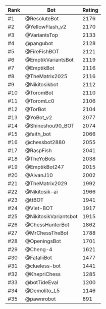 Rank|Bot|Rating
---|---|---
#1|@ResoluteBot|2176
#2|@YellowFlash_v2|2170
#3|@VariantsTop|2133
#4|@pangubot|2128
#5|@FireFishBOT|2121
#6|@EmptikVariantsBot|2119
#7|@EmptikBot|2116
#8|@TheMatrix2025|2116
#9|@Nikitosikbot|2112
#10|@ToromBot|2110
#11|@ToromLc0|2106
#12|@TorBot|2104
#13|@YoBot_v2|2077
#14|@Shineshou90_BOT|2074
#15|@faith_bot|2066
#16|@chessbot2880|2055
#17|@RaspFish|2041
#18|@TheYoBots|2038
#19|@EmptikBot247|2015
#20|@AivanJ10|2002
#21|@TheMatrix2029|1992
#22|@Nikitosik-ai|1966
#23|@ttBOT|1941
#24|@Viet-BOT|1917
#25|@NikitosikVariantsbot|1915
#26|@ChessHunterBot|1862
#27|@MrChessTheBot|1788
#28|@OpeningsBot|1701
#29|@Cheng-4|1621
#30|@FataliiBot|1477
#31|@clueless-bot|1441
#32|@KhepriChess|1285
#33|@botTideEval|1200
#34|@Demolito_L5|1146
#35|@pawnrobot|891

